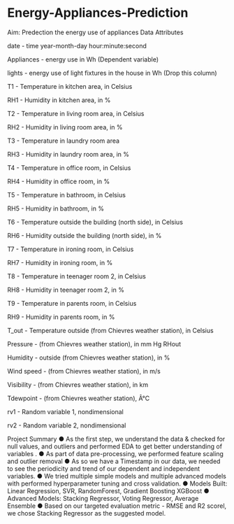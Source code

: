 # Energy-Appliances-Prediction
Aim: Predection the energy use of appliances
Data Attributes

date - time year-month-day hour:minute:second

Appliances - energy use in Wh (Dependent variable)

lights - energy use of light fixtures in the house in Wh (Drop this column)

T1 - Temperature in kitchen area, in Celsius

RH1 - Humidity in kitchen area, in %

T2 - Temperature in living room area, in Celsius

RH2 - Humidity in living room area, in %

T3 - Temperature in laundry room area

RH3 - Humidity in laundry room area, in %

T4 - Temperature in office room, in Celsius

RH4 - Humidity in office room, in %

T5 - Temperature in bathroom, in Celsius

RH5 - Humidity in bathroom, in %

T6 - Temperature outside the building (north side), in Celsius

RH6 - Humidity outside the building (north side), in %

T7 - Temperature in ironing room, in Celsius

RH7 - Humidity in ironing room, in %

T8 - Temperature in teenager room 2, in Celsius

RH8 - Humidity in teenager room 2, in %

T9 - Temperature in parents room, in Celsius

RH9 - Humidity in parents room, in %

T_out - Temperature outside (from Chievres weather station), in Celsius

Pressure - (from Chievres weather station), in mm Hg RHout

Humidity - outside (from Chievres weather station), in %

Wind speed - (from Chievres weather station), in m/s

Visibility - (from Chievres weather station), in km

Tdewpoint - (from Chievres weather station), Â°C

rv1 - Random variable 1, nondimensional

rv2 - Random variable 2, nondimensional

Project Summary
● As the first step, we understand the data & checked for null values, and outliers and performed EDA to get better understanding of variables .
● As part of data pre-processing, we performed feature scaling and outlier removal
● As so we have a Timestamp in our data, we needed to see the periodicity and trend of our dependent and independent variables.
● We tried multiple simple models and multiple advanced models with performed hyperparameter tuning and cross validation.
● Models Built: Linear Regression, SVR, RandomForest, Gradient Boosting XGBoost
● Advanced Models: Stacking Regressor, Voting Regressor, Average Ensemble
● Based on our targeted evaluation metric - RMSE and R2 scorel, we chose Stacking Regressor as the suggested model.
